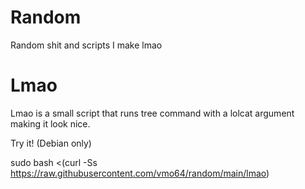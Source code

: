 # Random
Random shit and scripts I make lmao


# Lmao
Lmao is a small script that runs tree command with a lolcat argument making it look nice.

Try it! (Debian only)

sudo bash <(curl -Ss https://raw.githubusercontent.com/vmo64/random/main/lmao)
